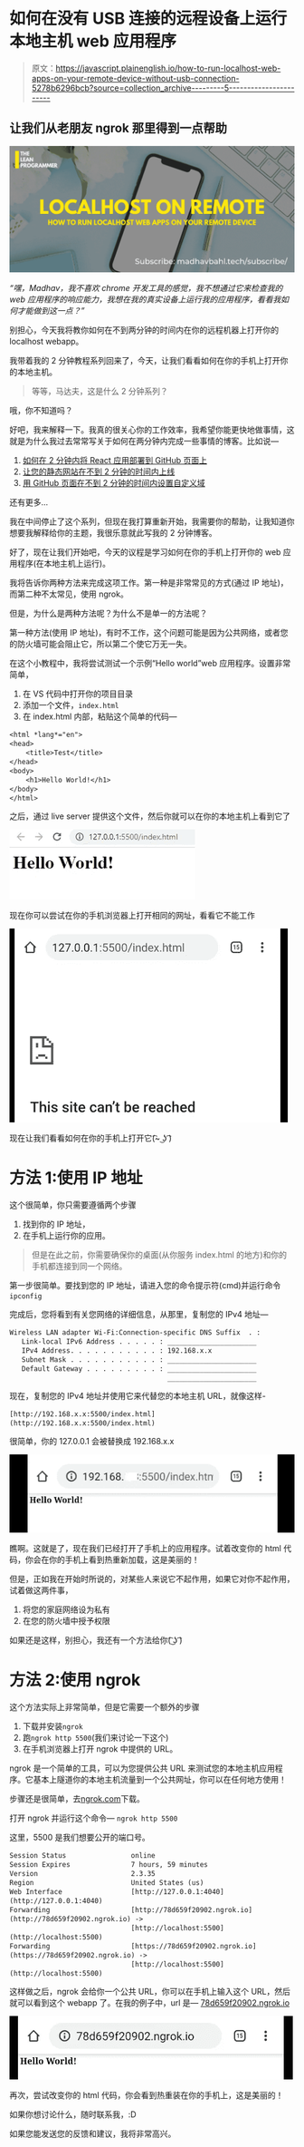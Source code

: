 # 如何在没有 USB 连接的远程设备上运行本地主机 web 应用程序

> 原文：<https://javascript.plainenglish.io/how-to-run-localhost-web-apps-on-your-remote-device-without-usb-connection-5278b6296bcb?source=collection_archive---------5----------------------->

## 让我们从老朋友 ngrok 那里得到一点帮助

![](img/6c649fa4ac96de363549a77f6a31032a.png)

*“嘿，Madhav，我不喜欢 chrome 开发工具的感觉，我不想通过它来检查我的 web 应用程序的响应能力，我想在我的真实设备上运行我的应用程序，看看我如何才能做到这一点？”*

别担心，今天我将教你如何在不到两分钟的时间内在你的远程机器上打开你的 localhost webapp。

我带着我的 2 分钟教程系列回来了，今天，让我们看看如何在你的手机上打开你的本地主机。

> 等等，马达夫，这是什么 2 分钟系列？

哦，你不知道吗？

好吧，我来解释一下。我真的很关心你的工作效率，我希望你能更快地做事情，这就是为什么我过去常常写关于如何在两分钟内完成一些事情的博客。比如说—

1.  [如何在 2 分钟内将 React 应用部署到 GitHub 页面上](https://medium.com/javascript-in-plain-english/how-to-deploy-your-react-app-on-github-pages-in-2-minutes-8040f0df1543)
2.  [让您的静态网站在不到 2 分钟的时间内上线](https://medium.com/learn-with-the-lean-programmer/get-your-static-website-live-in-less-than-60-seconds-514703bfb71)
3.  [用 GitHub 页面在不到 2 分钟的时间内设置自定义域](https://medium.com/hackernoon/use-custom-domain-with-github-pages-2-straightforward-steps-cf561eee244f)

还有更多…

我在中间停止了这个系列，但现在我打算重新开始，我需要你的帮助，让我知道你想要我解释给你的主题，我很乐意就此写我的 2 分钟博客。

好了，现在让我们开始吧，今天的议程是学习如何在你的手机上打开你的 web 应用程序(在本地主机上运行)。

我将告诉你两种方法来完成这项工作。第一种是非常常见的方式(通过 IP 地址)，而第二种不太常见，使用 ngrok。

但是，为什么是两种方法呢？为什么不是单一的方法呢？

第一种方法(使用 IP 地址)，有时不工作，这个问题可能是因为公共网络，或者您的防火墙可能会阻止它，所以第二个使它万无一失。

在这个小教程中，我将尝试测试一个示例“Hello world”web 应用程序。设置非常简单，

1.  在 VS 代码中打开你的项目目录
2.  添加一个文件，`index.html`
3.  在 index.html 内部，粘贴这个简单的代码—

```
<html *lang*="en">
<head>
    <title>Test</title>
</head>
<body>
    <h1>Hello World!</h1>
</body>
</html>
```

之后，通过 live server 提供这个文件，然后你就可以在你的本地主机上看到它了

![](img/fb72bf8b4bf18d8a2d793b7d6069ff3b.png)

现在你可以尝试在你的手机浏览器上打开相同的网址，看看它不能工作

![](img/2147df93e55b809373643ca89b9f6372.png)

现在让我们看看如何在你的手机上打开它(͡~ ͜ʖ ͡)

# 方法 1:使用 IP 地址

这个很简单，你只需要遵循两个步骤

1.  找到你的 IP 地址，
2.  在手机上运行你的应用。

> 但是在此之前，你需要确保你的桌面(从你服务 index.html 的地方)和你的手机都连接到同一个网络。

第一步很简单。要找到您的 IP 地址，请进入您的命令提示符(cmd)并运行命令`ipconfig`

完成后，您将看到有关您网络的详细信息，从那里，复制您的 IPv4 地址—

```
Wireless LAN adapter Wi-Fi:Connection-specific DNS Suffix  . :
   Link-local IPv6 Address . . . . . : ______________________
   IPv4 Address. . . . . . . . . . . : 192.168.x.x
   Subnet Mask . . . . . . . . . . . : ______________________
   Default Gateway . . . . . . . . . : ______________________
                                       ______________________
```

现在，复制您的 IPv4 地址并使用它来代替您的本地主机 URL，就像这样-

```
[http://192.168.x.x:5500/index.html](http://192.168.x.x:5500/index.html)
```

很简单，你的 127.0.0.1 会被替换成 192.168.x.x

![](img/8344b060d4a18e02e5986cb648d80c04.png)

瞧啊。这就是了，现在我们已经打开了手机上的应用程序。试着改变你的 html 代码，你会在你的手机上看到热重新加载，这是美丽的！

但是，正如我在开始时所说的，对某些人来说它不起作用，如果它对你不起作用，试着做这两件事，

1.  将您的家庭网络设为私有
2.  在您的防火墙中授予权限

如果还是这样，别担心，我还有一个方法给你(͡ ͜ʖ ͡)

# 方法 2:使用 ngrok

这个方法实际上非常简单，但是它需要一个额外的步骤

1.  下载并安装`ngrok`
2.  跑`ngrok http 5500`(我们来讨论一下这个)
3.  在手机浏览器上打开 ngrok 中提供的 URL。

ngrok 是一个简单的工具，可以为您提供公共 URL 来测试您的本地主机应用程序。它基本上隧道你的本地主机流量到一个公共网址，你可以在任何地方使用！

步骤还是很简单，去[ngrok.com](https://ngrok.com/)下载。

打开 ngrok 并运行这个命令— `ngrok http 5500`

这里，5500 是我们想要公开的端口号。

```
Session Status                online                                                                                    Session Expires               7 hours, 59 minutes                                                                       Version                       2.3.35                                                                                    Region                        United States (us)                                                                        Web Interface                 [http://127.0.0.1:4040](http://127.0.0.1:4040)                                                                     Forwarding                    [http://78d659f20902.ngrok.io](http://78d659f20902.ngrok.io) ->
                              [http://localhost:5500](http://localhost:5500)
Forwarding                    [https://78d659f20902.ngrok.io](https://78d659f20902.ngrok.io) ->
                              [http://localhost:5500](http://localhost:5500)
```

这样做之后，ngrok 会给你一个公共 URL，你可以在手机上输入这个 URL，然后就可以看到这个 webapp 了。在我的例子中，url 是— [78d659f20902.ngrok.io](http://78d659f20902.ngrok.io)

![](img/5859112662fcc89a4417ed66612a2273.png)

再次，尝试改变你的 html 代码，你会看到热重装在你的手机上，这是美丽的！

如果你想讨论什么，随时联系我，:D

如果您能发送您的反馈和建议，我将非常高兴。